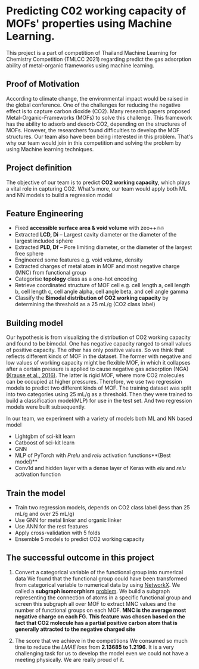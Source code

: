 # Predicting C02 working capacity of MOFs' properties using Machine Learning.


This project is a part of competition of Thailand Machine Learning for Chemistry Competition (TMLCC 2021) regarding predict the gas adsorption ability of metal-organic frameworks using machine learning.

## Proof of Motivation

According to climate change, the environmental impact would be raised in the global conference. One of the challenges for reducing the negative effect is to capture carbon dioxide (CO2). Many research papers proposed Metal-Organic-Frameworks (MOFs) to solve this challenge. This framework has the ability to adsorb and desorb CO2, depending on the structures of MOFs. However, the researchers found difficulties to develop the MOF structures. Our team also have been being interested in this problem. That's why our team would join in this competition and solving the problem by using Machine learning techniques.

## Project definition

The objective of our team is to predict **CO2 working capacity**, which plays a vital role in capturing CO2. What's more, our team would apply both ML and NN models to build a regression model

## Feature Engineering

- Fixed **accessible surface area & void volume** with zeo++🔥🔥
- Extracted **LCD, Di** – Largest cavity diameter or the diameter of the largest included sphere 
- Extracted **PLD, Df** – Pore limiting diameter, or the diameter of the largest free sphere 
- Engineered some features e.g. void volume, density
- Extracted charges of metal atom in MOF and most negative charge (MNC) from functional group
- Categorise **topology** class as a one-hot encoding
- Retrieve coordinated structure of MOF cell e.g. cell length a, cell length b, cell length c, 
      cell angle alpha, cell angle beta, and cell angle gamma 
- Classify the **Bimodal distribution of CO2 working capacity** by determining the threshold as a 25 mL/g (CO2 class label)

## Building model

Our hypothesis is from visualizing the distribution of CO2 working capacity and found to be bimodal. One has negative capacity ranged to small values of positive capacity. The other has only positive values.  So we think that reflects different kinds of MOF in the dataset. The former with negative and low values of working capacity might be flexible MOF, in which it collapses after a certain pressure is applied to cause negative gas adsorption (NGA) [(Krause et al., 2016)](https://www.nature.com/articles/nature17430?proof=t%25C2%25A0). The latter is rigid MOF, where more CO2 molecules can be occupied at higher pressures. Therefore, we use two regression models to predict two different kinds of MOF. The training dataset was split into two categories using 25 mL/g as a threshold. Then they were trained to build a classification model(MLP) for use in the test set. And two regression models were built subsequently.

 In our team, we experiment with a variety of models both ML and NN based model
  - Lightgbm of sci-kit learn
  - Catboost of sci-kit learn
  - GNN
  - MLP of PyTorch with _Prelu_ and _relu_ activation functions**(Best model)**
  - Conv1d and hidden layer with a dense layer of Keras with _elu_ and _relu_ activation function

## Train the model

  - Train two regression models, depends on CO2 class label (less than 25 mL/g and over 25 mL/g)
  - Use GNN for metal linker and organic linker
  - Use ANN for the rest features
  - Apply cross-validation with 5 folds
  - Ensemble 5 models to predict CO2 working capacity

## The successful outcome in this project

1. Convert a categorical variable of the functional group into numerical data
We found that the functional group could have been transformed from categorical variable to numerical data by using [NetworkX](https://networkx.org/documentation/stable/tutorial.html). We called a **subgraph isomorphism** [problem](https://networkx.org/documentation/stable/reference/algorithms/isomorphism.vf2.html). 
We build a subgraph representing the connection of atoms in a specific functional group and screen this subgraph all over MOF to extract MNC values and the number of functional groups on each MOF.
**MNC is the average most negative charge on each FG. This feature was chosen based on the fact that CO2 molecule has a partial positive carbon atom that is generally attracted to the negative charged site**

2. The score that we achieve in the competitions
We consumed so much time to reduce the _LMAE loss_ from **2.13685 to 1.2196**. It is a very challenging task for us to develop the model even we could not have a meeting physically. We are really proud of it. 
